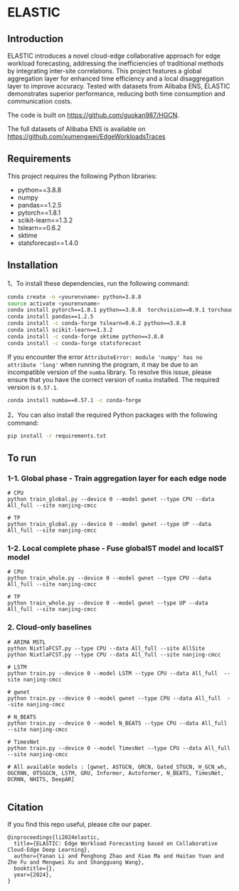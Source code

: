 # ELASTIC

## Introduction

ELASTIC introduces a novel cloud-edge collaborative approach for edge workload forecasting, addressing the inefficiencies of traditional methods by integrating inter-site correlations. This project features a global aggregation layer for enhanced time efficiency and a local disaggregation layer to improve accuracy. Tested with datasets from Alibaba ENS, ELASTIC demonstrates superior performance, reducing both time consumption and communication costs.

The code is built on https://github.com/guokan987/HGCN.

The full datasets of Alibaba ENS is available on https://github.com/xumengwei/EdgeWorkloadsTraces


## Requirements

This project requires the following Python libraries:

- python==3.8.8
- numpy
- pandas==1.2.5
- pytorch==1.8.1
- scikit-learn==1.3.2
- tslearn==0.6.2
- sktime
- statsforecast==1.4.0


## Installation

1、To install these dependencies, run the following command:

```bash
conda create -n <yourenvname> python=3.8.8
source activate <yourenvname>
conda install pytorch==1.8.1 python==3.8.8  torchvision==0.9.1 torchaudio==0.8.1 cudatoolkit=11.1 -c pytorch -c conda-forge  
conda install pandas==1.2.5
conda install -c conda-forge tslearn=0.6.2 python==3.8.8
conda install scikit-learn==1.3.2
conda install -c conda-forge sktime python==3.8.8
conda install -c conda-forge statsforecast     
```

If you encounter the error `AttributeError: module 'numpy' has no attribute 'long'` when running the program, it may be due to an incompatible version of the `numba` library. To resolve this issue, please ensure that you have the correct version of `numba` installed. The required version is `0.57.1`.
```bash
conda install numba==0.57.1 -c conda-forge
```

2、You can also install the required Python packages with the following command:

```bash
pip install -r requirements.txt
```


## To run


### 1-1. Global phase - Train aggregation layer for each edge node
```shell
# CPU
python train_global.py --device 0 --model gwnet --type CPU --data All_full --site nanjing-cmcc

# TP
python train_global.py --device 0 --model gwnet --type UP --data All_full --site nanjing-cmcc

```

### 1-2. Local complete phase - Fuse globalST model and localST model
```shell
# CPU
python train_whole.py --device 0 --model gwnet --type CPU --data All_full --site nanjing-cmcc

# TP
python train_whole.py --device 0 --model gwnet --type UP --data All_full --site nanjing-cmcc

```

### 2. Cloud-only baselines
```shell
# ARIMA MSTL
python NixtlaFCST.py --type CPU --data All_full --site AllSite
python NixtlaFCST.py --type CPU --data All_full --site nanjing-cmcc

# LSTM
python train.py --device 0 --model LSTM --type CPU --data All_full  --site nanjing-cmcc

# gwnet
python train.py --device 0 --model gwnet --type CPU --data All_full  --site nanjing-cmcc

# N_BEATS
python train.py --device 0 --model N_BEATS --type CPU --data All_full  --site nanjing-cmcc

# TimesNet
python train.py --device 0 --model TimesNet --type CPU --data All_full  --site nanjing-cmcc

# All available models : [gwnet, ASTGCN, GRCN, Gated_STGCN, H_GCN_wh, OGCRNN, OTSGGCN, LSTM, GRU, Informer, Autoformer, N_BEATS, TimesNet, DCRNN, NHITS, DeepAR]


```

## Citation
If you find this repo useful, please cite our paper.

```
@inproceedings{li2024elastic,
  title={ELASTIC: Edge Workload Forecasting based on Collaborative Cloud-Edge Deep Learning},
  author={Yanan Li and Penghong Zhao and Xiao Ma and Haitao Yuan and Zhe Fu and Mengwei Xu and Shangguang Wang},
  booktitle={},
  year={2024},
}
```